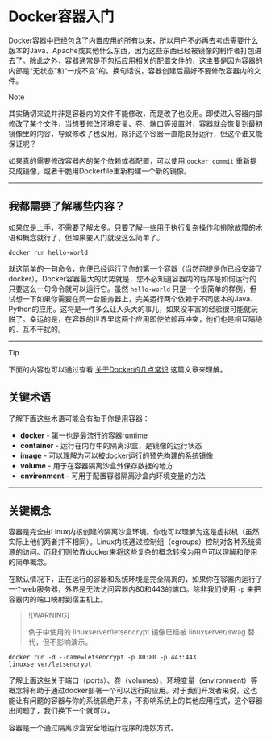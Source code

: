 # Docker容器入门

Docker容器中已经包含了内置应用的所有以来，所以用户不必再去考虑需要什么版本的Java、Apache或其他什么东西，因为这些东西已经被镜像的制作者打包进去了。除此之外，容器通常是不包括应用相关的配置文件的，这主要是因为容器的内部是“无状态”和“一成不变”的。换句话说，容器创建后最好不要修改容器内的文件。

> [!NOTE]
>
> 其实确切来说并非是容器内的文件不能修改，而是改了也没用。即使进入容器内部修改了某个文件，当想要修改环境变量、卷、端口等设置时，容器就会恢复到最初镜像里的内容，导致修改了也没用。除非这个容器一直能良好运行，但这个谁又能保证呢？
>
> 如果真的需要修改容器内的某个依赖或者配置，可以使用 `docker commit` 重新提交成镜像，或者干脆用Dockerfile重新构建一个新的镜像。

------

## 我都需要了解哪些内容？

如果仅是上手，不需要了解太多。只要了解一些用于执行复杂操作和排除故障的术语和概念就行了，但如果要入门就没这么简单了。

```shell
docker run hello-world
```

就这简单的一句命令，你便已经运行了你的第一个容器（当然前提是你已经安装了docker）。Docker容器最大的优势就是，您不必知道容器内的程序是如何运行的只要这么一句命令就可以运行它。虽然 `hello-world` 只是一个很简单的样例，但试想一下如果你需要在同一台服务器上，完美运行两个依赖于不同版本的Java、Python的应用。这将是一件多么让人头大的事儿，如果没丰富的经验很可能就玩脱了。幸运的是，在容器的世界里这两个应用即使依赖再冲突，他们也是相互隔绝的、互不干扰的。

------

> [!TIP]
>
> 下面的内容也可以通过查看 [关于Docker的几点常识](before/dockerabc.md) 这篇文章来理解。

## 关键术语

了解下面这些术语可能会有助于你是用容器：

- **docker** - 第一也是最流行的容器runtime
- **container** - 运行在内存中的隔离沙盒，是镜像的运行状态
- **image** - 可以理解为可以被docker运行的预先构建的系统镜像
- **volume** - 用于在容器隔离沙盒外保存数据的地方
- **environment** - 可用于配置容器隔离沙盒内环境变量的方法

------

## 关键概念

容器是完全由Linux内核创建的隔离沙盒环境。你也可以理解为这是虚拟机（虽然实际上他们两者并不相同）。Linux内核通过控制组（cgroups）控制对各种系统资源的访问。而我们则依靠docker来将这些复杂的概念转换为用户可以理解和使用的简单概念。

在默认情况下，正在运行的容器和系统环境是完全隔离的，如果你在容器内运行了一个web服务器，外界是无法访问容器内80和443的端口。除非我们使用 `-p` 来把容器内的端口映射到宿主机上。

> ![WARNING]
>
> 例子中使用的 linuxserver/letsencrypt 镜像已经被 linuxserver/swag 替代，但不影响演示。

```shell
docker run -d --name=letsencrypt -p 80:80 -p 443:443 linuxserver/letsencrypt
```

了解上面这些关于端口（ports）、卷（volumes）、环境变量（environment）等概念将有助于通过docker部署一个可以运行的应用。对于我们开发者来说，这也能让有问题的容器与你的系统隔绝开来，不影响系统上的其他应用程式，这个容器出问题了，我们换下一个就可以。

容器是一个通过隔离沙盒安全地运行程序的绝妙方式。